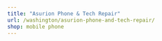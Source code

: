 ```yaml
---
title: "Asurion Phone & Tech Repair"
url: /washington/asurion-phone-and-tech-repair/
shop: mobile phone
---
```

